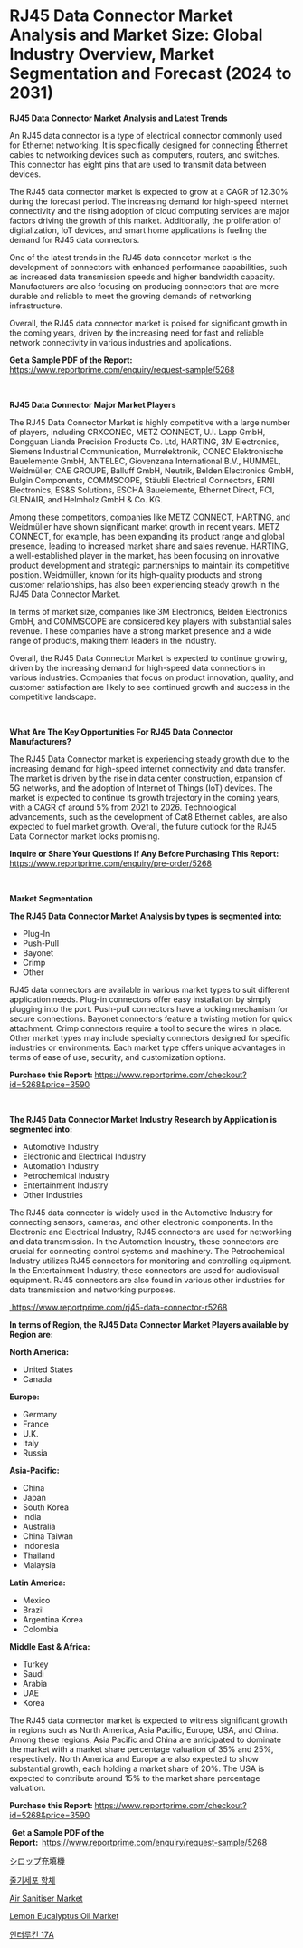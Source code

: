 <p><h1>RJ45 Data Connector Market Analysis and Market Size: Global Industry Overview, Market Segmentation and Forecast (2024 to 2031)</h1></p><p><strong>RJ45 Data Connector Market Analysis and Latest Trends</strong></p>
<p><p>An RJ45 data connector is a type of electrical connector commonly used for Ethernet networking. It is specifically designed for connecting Ethernet cables to networking devices such as computers, routers, and switches. This connector has eight pins that are used to transmit data between devices.</p><p>The RJ45 data connector market is expected to grow at a CAGR of 12.30% during the forecast period. The increasing demand for high-speed internet connectivity and the rising adoption of cloud computing services are major factors driving the growth of this market. Additionally, the proliferation of digitalization, IoT devices, and smart home applications is fueling the demand for RJ45 data connectors.</p><p>One of the latest trends in the RJ45 data connector market is the development of connectors with enhanced performance capabilities, such as increased data transmission speeds and higher bandwidth capacity. Manufacturers are also focusing on producing connectors that are more durable and reliable to meet the growing demands of networking infrastructure.</p><p>Overall, the RJ45 data connector market is poised for significant growth in the coming years, driven by the increasing need for fast and reliable network connectivity in various industries and applications.</p></p>
<p><strong>Get a Sample PDF of the Report:&nbsp;</strong> <a href="https://www.reportprime.com/enquiry/request-sample/5268">https://www.reportprime.com/enquiry/request-sample/5268</a></p>
<p>&nbsp;</p>
<p><strong>RJ45 Data Connector Major Market Players</strong></p>
<p><p>The RJ45 Data Connector Market is highly competitive with a large number of players, including CRXCONEC, METZ CONNECT, U.I. Lapp GmbH, Dongguan Lianda Precision Products Co. Ltd, HARTING, 3M Electronics, Siemens Industrial Communication, Murrelektronik, CONEC Elektronische Bauelemente GmbH, ANTELEC, Giovenzana International B.V., HUMMEL, Weidmüller, CAE GROUPE, Balluff GmbH, Neutrik, Belden Electronics GmbH, Bulgin Components, COMMSCOPE, Stäubli Electrical Connectors, ERNI Electronics, ES&S Solutions, ESCHA Bauelemente, Ethernet Direct, FCI, GLENAIR, and Helmholz GmbH & Co. KG.</p><p>Among these competitors, companies like METZ CONNECT, HARTING, and Weidmüller have shown significant market growth in recent years. METZ CONNECT, for example, has been expanding its product range and global presence, leading to increased market share and sales revenue. HARTING, a well-established player in the market, has been focusing on innovative product development and strategic partnerships to maintain its competitive position. Weidmüller, known for its high-quality products and strong customer relationships, has also been experiencing steady growth in the RJ45 Data Connector Market.</p><p>In terms of market size, companies like 3M Electronics, Belden Electronics GmbH, and COMMSCOPE are considered key players with substantial sales revenue. These companies have a strong market presence and a wide range of products, making them leaders in the industry.</p><p>Overall, the RJ45 Data Connector Market is expected to continue growing, driven by the increasing demand for high-speed data connections in various industries. Companies that focus on product innovation, quality, and customer satisfaction are likely to see continued growth and success in the competitive landscape.</p></p>
<p>&nbsp;</p>
<p><strong>What Are The Key Opportunities For RJ45 Data Connector Manufacturers?</strong></p>
<p><p>The RJ45 Data Connector market is experiencing steady growth due to the increasing demand for high-speed internet connectivity and data transfer. The market is driven by the rise in data center construction, expansion of 5G networks, and the adoption of Internet of Things (IoT) devices. The market is expected to continue its growth trajectory in the coming years, with a CAGR of around 5% from 2021 to 2026. Technological advancements, such as the development of Cat8 Ethernet cables, are also expected to fuel market growth. Overall, the future outlook for the RJ45 Data Connector market looks promising.</p></p>
<p><strong>Inquire or Share Your Questions If Any Before Purchasing This Report:</strong> <a href="https://www.reportprime.com/enquiry/pre-order/5268">https://www.reportprime.com/enquiry/pre-order/5268</a></p>
<p>&nbsp;</p>
<p><strong>Market Segmentation</strong></p>
<p><strong>The RJ45 Data Connector Market Analysis by types is segmented into:</strong></p>
<p><ul><li>Plug-In</li><li>Push-Pull</li><li>Bayonet</li><li>Crimp</li><li>Other</li></ul></p>
<p><p>RJ45 data connectors are available in various market types to suit different application needs. Plug-in connectors offer easy installation by simply plugging into the port. Push-pull connectors have a locking mechanism for secure connections. Bayonet connectors feature a twisting motion for quick attachment. Crimp connectors require a tool to secure the wires in place. Other market types may include specialty connectors designed for specific industries or environments. Each market type offers unique advantages in terms of ease of use, security, and customization options.</p></p>
<p><strong>Purchase this Report:&nbsp;</strong><a href="https://www.reportprime.com/checkout?id=5268&price=3590">https://www.reportprime.com/checkout?id=5268&price=3590</a></p>
<p>&nbsp;</p>
<p><strong>The RJ45 Data Connector Market Industry Research by Application is segmented into:</strong></p>
<p><ul><li>Automotive Industry</li><li>Electronic and Electrical Industry</li><li>Automation Industry</li><li>Petrochemical Industry</li><li>Entertainment Industry</li><li>Other Industries</li></ul></p>
<p><p>The RJ45 data connector is widely used in the Automotive Industry for connecting sensors, cameras, and other electronic components. In the Electronic and Electrical Industry, RJ45 connectors are used for networking and data transmission. In the Automation Industry, these connectors are crucial for connecting control systems and machinery. The Petrochemical Industry utilizes RJ45 connectors for monitoring and controlling equipment. In the Entertainment Industry, these connectors are used for audiovisual equipment. RJ45 connectors are also found in various other industries for data transmission and networking purposes.</p></p>
<p><a href="https://www.reportprime.com/rj45-data-connector-r5268">&nbsp;https://www.reportprime.com/rj45-data-connector-r5268</a></p>
<p><strong>In terms of Region, the RJ45 Data Connector Market Players available by Region are:</strong></p>
<p>
    <p> <strong> North America: </strong>
        <ul>
            <li>United States</li>
            <li>Canada</li>
        </ul>
        </p> 
    <p> <strong> Europe: </strong>
        <ul>
            <li>Germany</li>
            <li>France</li>
            <li>U.K.</li>
            <li>Italy</li>
            <li>Russia</li>
        </ul>
        </p> 
    <p> <strong> Asia-Pacific: </strong>
        <ul>
            <li>China</li>
            <li>Japan</li>
            <li>South Korea</li>
            <li>India</li>
            <li>Australia</li>
            <li>China Taiwan</li>
            <li>Indonesia</li>
            <li>Thailand</li>
            <li>Malaysia</li>
        </ul>
        </p> 
    <p> <strong> Latin America: </strong>
        <ul>
            <li>Mexico</li>
            <li>Brazil</li>
            <li>Argentina Korea</li>
            <li>Colombia</li>
        </ul>
        </p> 
    <p> <strong> Middle East & Africa: </strong>
        <ul>
            <li>Turkey</li>
            <li>Saudi</li>
            <li>Arabia</li>
            <li>UAE</li>
            <li>Korea</li>
        </ul>
    </p>
    </p>
<p><p>The RJ45 data connector market is expected to witness significant growth in regions such as North America, Asia Pacific, Europe, USA, and China. Among these regions, Asia Pacific and China are anticipated to dominate the market with a market share percentage valuation of 35% and 25%, respectively. North America and Europe are also expected to show substantial growth, each holding a market share of 20%. The USA is expected to contribute around 15% to the market share percentage valuation.</p></p>
<p><strong>Purchase this Report: </strong><a href="https://www.reportprime.com/checkout?id=5268&price=3590">https://www.reportprime.com/checkout?id=5268&price=3590</a></p>
<p>&nbsp;<strong>Get a Sample PDF of the Report:&nbsp;&nbsp;</strong><a href="https://www.reportprime.com/enquiry/request-sample/5268">https://www.reportprime.com/enquiry/request-sample/5268</a></p>
<p><strong></strong></p>
<p><p><a href="https://github.com/TysonKub/Market-Research-Report-List-1/blob/main/518250874035.md">シロップ充填機</a></p><p><a href="https://medium.com/@dulcewisozk/%ED%95%B4%EB%8B%B9%ED%95%98%EB%8A%94-%EC%A3%BC%EC%A0%9C%EB%8A%94-quot-%EC%A4%84%EA%B8%B0%EC%84%B8%ED%8F%AC-%ED%95%AD%EC%B2%B4-%EC%8B%9C%EC%9E%A5-%EC%A7%80%ED%91%9C-%ED%95%B4%EB%8F%85-%EC%8B%9C%EC%9E%A5-%EC%A0%90%EC%9C%A0%EC%9C%A8-%ED%8A%B8%EB%A0%8C%EB%93%9C-%EB%B0%8F-%EC%84%B1%EC%9E%A5-%ED%8C%A8%ED%84%B4-quot-%EC%9E%85%EB%8B%88%EB%8B%A4-8a13c004a943">줄기세포 항체</a></p><p><a href="https://www.linkedin.com/pulse/air-sanitiser-market-analysis-sze-forecasted-period-from-2024-ozvue">Air Sanitiser Market</a></p><p><a href="https://www.linkedin.com/pulse/lemon-eucalyptus-oil-market-trends-analysis-forecasted-period-2ohse">Lemon Eucalyptus Oil Market</a></p><p><a href="https://medium.com/@autumnberge/%EC%9D%B8%ED%84%B0%EB%A3%A8%ED%82%A8-17a-%EC%8B%9C%EC%9E%A5-2031%EB%85%84%EA%B9%8C%EC%A7%80%EC%9D%98-%ED%8A%B8%EB%A0%8C%EB%93%9C-%EC%98%88%EC%B8%A1-%EB%B0%8F-%EA%B2%BD%EC%9F%81-%EB%B6%84%EC%84%9D-0cbba71c682a">인터루킨 17A</a></p></p>